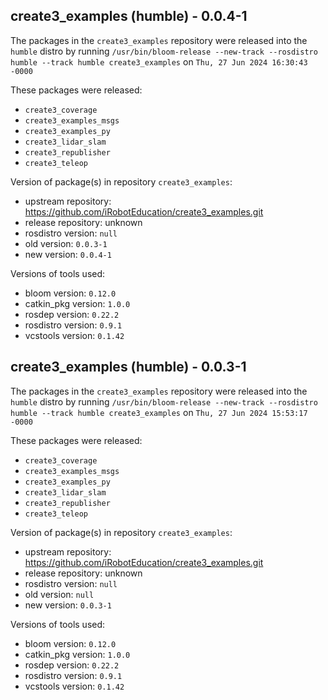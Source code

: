 ## create3_examples (humble) - 0.0.4-1

The packages in the `create3_examples` repository were released into the `humble` distro by running `/usr/bin/bloom-release --new-track --rosdistro humble --track humble create3_examples` on `Thu, 27 Jun 2024 16:30:43 -0000`

These packages were released:
- `create3_coverage`
- `create3_examples_msgs`
- `create3_examples_py`
- `create3_lidar_slam`
- `create3_republisher`
- `create3_teleop`

Version of package(s) in repository `create3_examples`:

- upstream repository: https://github.com/iRobotEducation/create3_examples.git
- release repository: unknown
- rosdistro version: `null`
- old version: `0.0.3-1`
- new version: `0.0.4-1`

Versions of tools used:

- bloom version: `0.12.0`
- catkin_pkg version: `1.0.0`
- rosdep version: `0.22.2`
- rosdistro version: `0.9.1`
- vcstools version: `0.1.42`


## create3_examples (humble) - 0.0.3-1

The packages in the `create3_examples` repository were released into the `humble` distro by running `/usr/bin/bloom-release --new-track --rosdistro humble --track humble create3_examples` on `Thu, 27 Jun 2024 15:53:17 -0000`

These packages were released:
- `create3_coverage`
- `create3_examples_msgs`
- `create3_examples_py`
- `create3_lidar_slam`
- `create3_republisher`
- `create3_teleop`

Version of package(s) in repository `create3_examples`:

- upstream repository: https://github.com/iRobotEducation/create3_examples.git
- release repository: unknown
- rosdistro version: `null`
- old version: `null`
- new version: `0.0.3-1`

Versions of tools used:

- bloom version: `0.12.0`
- catkin_pkg version: `1.0.0`
- rosdep version: `0.22.2`
- rosdistro version: `0.9.1`
- vcstools version: `0.1.42`


